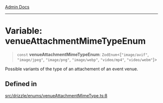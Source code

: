 [Admin Docs](/)

***

# Variable: venueAttachmentMimeTypeEnum

> `const` **venueAttachmentMimeTypeEnum**: `ZodEnum`\<[`"image/avif"`, `"image/jpeg"`, `"image/png"`, `"image/webp"`, `"video/mp4"`, `"video/webm"`]\>

Possible variants of the type of an attachement of an event venue.

## Defined in

[src/drizzle/enums/venueAttachmentMimeType.ts:8](https://github.com/NishantSinghhhhh/talawa-api/blob/05ae6a4794762096d917a90a3af0db22b7c47392/src/drizzle/enums/venueAttachmentMimeType.ts#L8)
